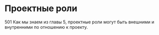 # Проектные роли

501 Как мы знаем из главы 5, проектные роли могут быть внешними и внутренними по отношению к проекту.
